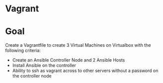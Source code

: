 # Vagrant

# Goal

Create a Vagrantfile to create 3 Virtual Machines on Virtualbox with the following criteria:
- Create an Ansible Controller Node and 2 Ansible Hosts
- Install Ansible on the controller
- Ability to ssh as vagrant across to other servers without a password on the controller node
